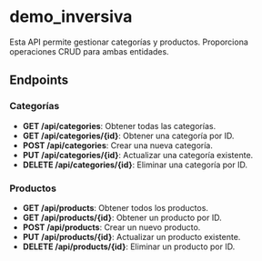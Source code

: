 # demo_inversiva
Esta API permite gestionar categorías y productos. Proporciona operaciones CRUD para ambas entidades.

## Endpoints

### Categorías
- **GET /api/categories**: Obtener todas las categorías.
- **GET /api/categories/{id}**: Obtener una categoría por ID.
- **POST /api/categories**: Crear una nueva categoría.
- **PUT /api/categories/{id}**: Actualizar una categoría existente.
- **DELETE /api/categories/{id}**: Eliminar una categoría por ID.

### Productos
- **GET /api/products**: Obtener todos los productos.
- **GET /api/products/{id}**: Obtener un producto por ID.
- **POST /api/products**: Crear un nuevo producto.
- **PUT /api/products/{id}**: Actualizar un producto existente.
- **DELETE /api/products/{id}**: Eliminar un producto por ID.
